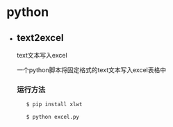 #  python
* ## text2excel
  text文本写入excel

  一个python脚本将固定格式的text文本写入excel表格中

  ### 运行方法

  ```bash
     $ pip install xlwt
  
     $ python excel.py
  ```

